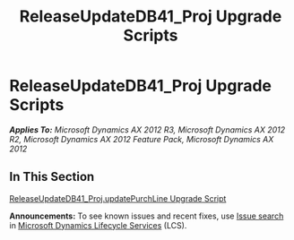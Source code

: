 ﻿---
title: ReleaseUpdateDB41_Proj Upgrade Scripts
TOCTitle: ReleaseUpdateDB41_Proj Upgrade Scripts
ms:assetid: dd3a96d5-95ee-4569-88c9-f784311665b0
ms:mtpsurl: https://msdn.microsoft.com/en-us/library/JJ737229(v=AX.60)
ms:contentKeyID: 49711671
ms.date: 05/18/2015
mtps_version: v=AX.60
---

# ReleaseUpdateDB41\_Proj Upgrade Scripts 


_**Applies To:** Microsoft Dynamics AX 2012 R3, Microsoft Dynamics AX 2012 R2, Microsoft Dynamics AX 2012 Feature Pack, Microsoft Dynamics AX 2012_

## In This Section

[ReleaseUpdateDB41\_Proj.updatePurchLine Upgrade Script](releaseupdatedb41-proj-updatepurchline-upgrade-script.md)

  
**Announcements:** To see known issues and recent fixes, use [Issue search](http://go.microsoft.com/fwlink/?linkid=389258) in [Microsoft Dynamics Lifecycle Services](http://go.microsoft.com/fwlink/?linkid=306505) (LCS).

